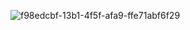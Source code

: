 
![f98edcbf-13b1-4f5f-afa9-ffe71abf6f29](https://user-images.githubusercontent.com/93222593/150772147-a4a2dbef-78d5-44de-a481-ed39ff50f602.jpg)
